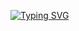 [![Typing SVG](https://readme-typing-svg.demolab.com?font=Workbench&pause=1000&color=A32CF7&center=true&width=435&lines=Santiago+G%C3%B3mez+Ospina;Systems+engineer)](https://git.io/typing-svg)

<!--
**SantiGomez2519/SantiGomez2519** is a ✨ _special_ ✨ repository because its `README.md` (this file) appears on your GitHub profile.

Here are some ideas to get you started:

- 🔭 I’m currently working on ...
- 🌱 I’m currently learning ...
- 👯 I’m looking to collaborate on ...
- 🤔 I’m looking for help with ...
- 💬 Ask me about ...
- 📫 How to reach me: ...
- 😄 Pronouns: ...
- ⚡ Fun fact: ...
-->
